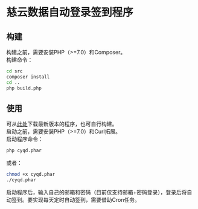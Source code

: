 # 慈云数据自动登录签到程序
## 构建
构建之前，需要安装PHP（>=7.0）和Composer。  
构建命令：
```bash
cd src
composer install
cd ..
php build.php
```
## 使用
可从[此处](https://github.com/yucho123987/cyqd/releases)下载最新版本的程序，也可自行构建。  
启动之前，需要安装PHP（>=7.0）和Curl拓展。  
启动程序命令：
```bash
php cyqd.phar
```
或者：
```bash
chmod +x cyqd.phar
./cyqd.phar
```
启动程序后，输入自己的邮箱和密码（目前仅支持邮箱+密码登录），登录后将自动签到。要实现每天定时自动签到，需要借助Cron任务。